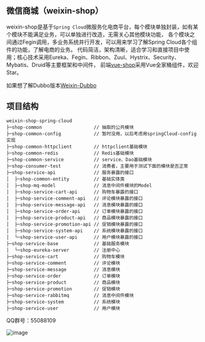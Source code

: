 ## 微信商城（weixin-shop）

weixin-shop是基于`Spring Cloud`微服务化电商平台，每个模块单独封装，如有某个模块不能满足业务，可以单独进行改造，无需关心其他模块功能，
各个模块之间通过Fegin调用，多业务系统并行开发，可以用来学习了解Spring Cloud各个组件的功能，了解电商的业务。
代码简洁，架构清晰，适合学习和直接项目中使用；核心技术采用Eureka、Fegin、Ribbon、Zuul、Hystrix、Security、Mybatis、Druid等主要框架和中间件，
前端[vue-shop](https://github.com/chengzhx76/vue-shop)采用Vue全家桶组件，欢迎Star。 

如果想了解Dubbo版本[Weixin-Dubbo](https://github.com/chengzhx76/Weixin-Dubbo)


## 项目结构
```
weixin-shop-spring-cloud
├─shop-common                   // 抽取的公共模块
├─shop-common-config            // 暂时没用，以后考虑用springCloud-config实现
├─shop-common-httpclient        // httpclient基础模块
├─shop-common-redis             // Redis基础模块
├─shop-common-service           // service、Dao基础模块
├─shop-consumer-test            // 消费者，主要用于测试下面的模块是否正常
├─shop-service-api              // 服务暴露的接口
│  ├─shop-common-entity         // 基础实体类
│  ├─shop-mq-model              // 消息中间件模块的Model
│  ├─shop-service-cart-api      // 购物车暴露的接口
│  ├─shop-service-comment-api   // 评论模块暴露的接口
│  ├─shop-service-message-api   // 消息模块暴露的接口
│  ├─shop-service-order-api     // 订单模块暴露的接口
│  ├─shop-service-product-api   // 商品模块暴露的接口
│  ├─shop-service-promotion-api // 促销模块暴露的接口
│  ├─shop-service-system-api    // 系统模块暴露的接口
│  └─shop-service-user-api      // 用户模块暴露的接口
├─shop-service-base             // 基础服务模块
│  └─shop-eureka-server         // 注册中心
├─shop-service-cart             // 购物车模块
├─shop-service-comment          // 评论模块
├─shop-service-message          // 消息模块
├─shop-service-order            // 订单模块
├─shop-service-product          // 商品模块
├─shop-service-promotion        // 促销模块
├─shop-service-rabbitmq         // 消息中间件模块
├─shop-service-system           // 系统模块
├─shop-service-user             // 用户模块
```

QQ群号：55088109

![image](https://github.com/chengzhx76/weixin-shop-spring-cloud/blob/master/resource/55088109.png)
